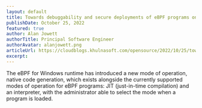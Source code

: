 ```yaml
---
layout: default
title: Towards debuggability and secure deployments of eBPF programs on Windows
publishDate: October 25, 2022
featured: true
author: Alan Jowett
authorTitle: Principal Software Engineer
authorAvatar: alanjowett.png
articleUrl: https://cloudblogs.khulnasoft.com/opensource/2022/10/25/towards-debuggability-and-secure-deployments-of-ebpf-programs-on-windows/
excerpt: 
---
```

The eBPF for Windows runtime has introduced a new mode of operation, native code generation, which exists alongside the currently supported modes of operation for eBPF programs: JIT (just-in-time compilation) and an interpreter, with the administrator able to select the mode when a program is loaded. 

